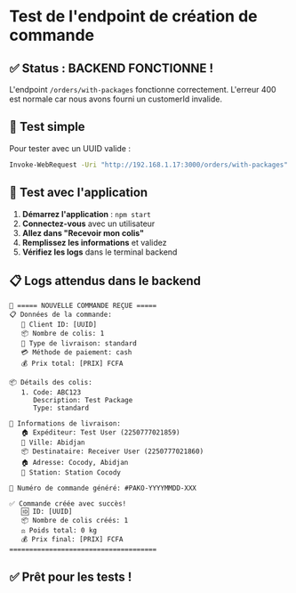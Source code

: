 # Test de l'endpoint de création de commande

## ✅ Status : BACKEND FONCTIONNE !

L'endpoint `/orders/with-packages` fonctionne correctement. L'erreur 400 est normale car nous avons fourni un customerId invalide.

## 🧪 Test simple

Pour tester avec un UUID valide :

```bash
Invoke-WebRequest -Uri "http://192.168.1.17:3000/orders/with-packages" -Method POST -Headers @{"Content-Type"="application/json"} -Body '{"customerId":"123e4567-e89b-12d3-a456-426614174000","senderName":"Test User","senderPhone":"2250777021859","senderCity":"Abidjan","receiverName":"Receiver User","receiverPhone":"2250777021860","deliveryAddress":"Cocody, Abidjan","destinationStation":"Station Cocody","deliveryType":"standard","paymentMethod":"cash","packages":[{"packageCode":"ABC123","description":"Test Package","packageType":"standard"}]}'
```

## 🚀 Test avec l'application

1. **Démarrez l'application** : `npm start`
2. **Connectez-vous** avec un utilisateur
3. **Allez dans "Recevoir mon colis"**
4. **Remplissez les informations** et validez
5. **Vérifiez les logs** dans le terminal backend

## 📋 Logs attendus dans le backend

```
🚀 ===== NOUVELLE COMMANDE REÇUE =====
📋 Données de la commande:
   👤 Client ID: [UUID]
   📦 Nombre de colis: 1
   🚚 Type de livraison: standard
   💳 Méthode de paiement: cash
   💰 Prix total: [PRIX] FCFA

📦 Détails des colis:
   1. Code: ABC123
      Description: Test Package
      Type: standard

📍 Informations de livraison:
   🏠 Expéditeur: Test User (2250777021859)
   📍 Ville: Abidjan
   📦 Destinataire: Receiver User (2250777021860)
   🏠 Adresse: Cocody, Abidjan
   🚉 Station: Station Cocody

🎯 Numéro de commande généré: #PAKO-YYYYMMDD-XXX

✅ Commande créée avec succès!
   🆔 ID: [UUID]
   📦 Nombre de colis créés: 1
   ⚖️ Poids total: 0 kg
   💰 Prix final: [PRIX] FCFA
=====================================
```

## ✅ Prêt pour les tests !
